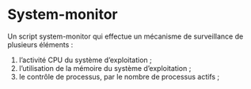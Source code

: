 # System-monitor
Un script system-monitor qui effectue un mécanisme de surveillance de plusieurs éléments : 
1. l’activité CPU du système d’exploitation ; 
2. l’utilisation de la mémoire du système d’exploitation ; 
3. le contrôle de processus, par le nombre de processus actifs ;
